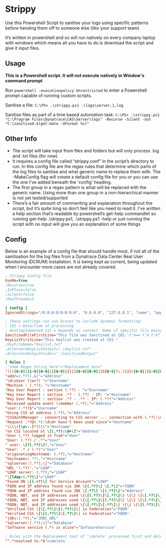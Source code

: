 # Strippy
Use this Powershell Script to sanitise your logs using specific patterns before handing them off to someone else (like your support team)

It’s written in powershell and so will run natively on every company laptop with windows which means all you have to do is download the script and give it input files. 


## Usage

**This is a Powershell script. It will not execute natively in Window's command prompt**

Run `powershell -executionpolicy Unrestricted` to enter a Powershell prompt capable of running custom scripts.

Sanitise a file: `C:\PS> .\strippy.ps1 .\logs\server.1.log`

Sanitise files as part of a time based automation task: `C:\PS> .\strippy.ps1 "C:\Program Files\Dynatrace\CAS\Server\logs" -Recurse -Silent -out "C:\sanitised-$(get-date -UFormat %s)"`

## Other Info
- The script will take input from files and folders but will only process .log and .txt files (for now)
- It requires a config file called “strippy.conf” in the script’s directory to run. In this config file are the regex rules that determine which parts of the log files to sanitise and what generic name to replace them with. The -MakeConfig flag will create a default config file for you or you can use the one I've added beneath the 'config' heading.
- The first group in a regex pattern is what will be replaced with the generic name. Using more than one group in a non-hierarchical manner is not yet tested/supported
- There’s a fair amount of commenting and explanation throughout the script, but it’s quite long so don’t feel like you need to read it. I’ve written a help section that’s readable by powershell’s get-help commandlet so running get-help .\strippy.ps1, .\strippy.ps1 -help or just running the script with no input will give you an explanation of some things

## Config

Below is an example of a config file that should handle most, if not all of the sanitisation for the log files from a Dynatrace Data Center Real User Monitoring (DCRUM) installation. It is being kept as current, being updated when I encounter more cases are not already covered.

```ini
; Strippy Config file
UseMe=true
;Recurse=true
;InPlace=false
;Silent=false
;MaxThreads=5

[ Config ]
IgnoredStrings="/0:0:0:0:0:0:0:0", "0.0.0.0", "127.0.0.1", "name", "applications", ""

; These settings can use braces to include dynamic formatting: 
; {0} = Date/Time at processing
; #notimplemented {1} = Depends on context. Name of specific file being processed where relevant otherwise it's the name of the Folder/File provided to Strippy 
SanitisedFileFirstLine="This file was Sanitised at {0}.`r`n==`r`n`r`n"
KeyListFirstLine="This keylist was created at {0}."
;KeyFileName="Keylist.txt"
;AlternateKeyListOutput=".\keylist.txt"
;AlternateOutputFolder=".\SanitisedOutput"

[ Rules ]
;"Some Regex String here"="Replacement here"
"((([0-9]|[1-9][0-9]|1[0-9]{2}|2[0-4][0-9]|25[0-5])\.){3}([0-9]|[1-9][0-9]|1[0-9]{2}|2[0-4][0-9]|25[0-5]))[^\d]"="Address"
"addr=(.*?)[,&]"="Address"
"\d\sUser (\w+?) "="Username"
"Machine : (.*?); "="Hostname"
"Key User Report : section (.*?) - "="Username"
"Key User Report : section .*? - (.*?) - IP: "="Hostname"
"Key User Report : section .*? - .*? - IP: (.*?)"="Address"
"Received update event \(member (.*?),"="Address"
"user:(.*?)$"="Username"
"Using CSS at address (.*)\."="Address"
"CSSAuthManager - connecting to CSS server ... connection with (.*?):\d\d+ established"="Hostname"
"Request .*?@(.*):\d\d+ hasn't been used since"="Hostname"
"\\\\([\w\-.]*?)\\"="Hostname"
"on CSS located at \[(.*?):\d+\]"="Address"
"User (.*?) logged in from"="User"
"User: (.*?) / .*"="User"
" user: \[?(.*?)\]?,"="User"
"User: .* / (.*)"="User"
"originatingHostname: (.*?),"="Hostname"
"hostname=(.*?),"="Hostname"
"sqlserver:(.*?);\]"="Database"
"URL '(.*?)',"="LDAP"
"LDAP server: (.*?);"="LDAP"
"\[ldap:(.*?)\]"="LDAP"
"Found DN \[(.+?)\] for Service Account"="LDAP"
"FQDN and IP address found via JDK \[(.*?)\] \[.*\]"="FQDN"
"FQDN and IP address found via JDK \[.*?\] \[(.*?)\]"="Address"
"FQDN, NBT, and IP addresses used \{\[(.*?)\]\[.*?\]\} \{\} \{\[.*?\]\}"="FQDN"
"FQDN, NBT, and IP addresses used \{\[.*?\]\[(.*?)\]\} \{\} \{\[.*?\]\}"="NBT"
"FQDN, NBT, and IP addresses used \{\[.*?\]\[.*?\]\} \{\} \{\[(.*?)\]\}"="Address"
"Verified CSS \[\[.*?\]\[(.*?)\]\] in Federation"="FQDN"
"Verified CSS \[\[(.*?)\]\[.*?\]\] in Federation"="FQDN"
"jdbc:(.*?);"="JDBC_URL"
"sqlserver:(.*?);\]"="Database"
"Software service (.*) is alive"="SoftwareService"

; Rules with the Replacement text of '\delete' processed first and deleted entirely
"^.*resolved to.*$"=\delete
```
